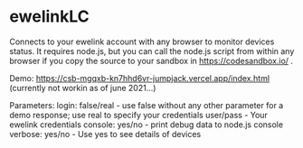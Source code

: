 # ewelinkLC
Connects to your ewelink account with any browser to monitor devices status. 
It requires node.js, but you can call the node.js script from within any browser if you copy the source to your sandbox in https://codesandbox.io/ .

Demo: https://csb-mgqxb-kn7hhd6vr-jumpjack.vercel.app/index.html  (currently not workin as of june 2021...)

Parameters:
login: false/real - use false without any other parameter for a demo response; use real to specify your credentials
user/pass - Your ewelink credentials
console: yes/no - print debug data to node.js console
verbose: yes/no - Use yes to see details of devices
